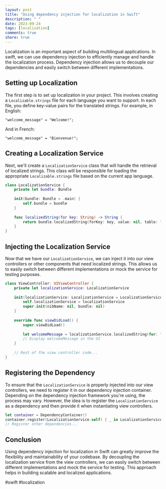 ```yaml
---
layout: post
title: "Using dependency injection for localization in Swift"
description: " "
date: 2023-09-24
tags: [localization]
comments: true
share: true
---
```


Localization is an important aspect of building multilingual applications. In swift, we can use dependency injection to efficiently manage and handle the localization process. Dependency injection allows us to decouple our dependencies and easily switch between different implementations.

## Setting up Localization

The first step is to set up localization in your project. This involves creating a `Localizable.strings` file for each language you want to support. In each file, you define key-value pairs for the translated strings. For example, in English:

```
"welcome_message" = "Welcome!";
```

And in French:

```
"welcome_message" = "Bienvenue!";
```

## Creating a Localization Service

Next, we'll create a `LocalizationService` class that will handle the retrieval of localized strings. This class will be responsible for loading the appropriate `Localizable.strings` file based on the current app language.

```swift
class LocalizationService {
    private let bundle: Bundle
    
    init(bundle: Bundle = .main) {
        self.bundle = bundle
    }
    
    func localizedString(for key: String) -> String {
        return bundle.localizedString(forKey: key, value: nil, table: "Localizable")
    }
}
```

## Injecting the Localization Service

Now that we have our `LocalizationService`, we can inject it into our view controllers or other components that need localized strings. This allows us to easily switch between different implementations or mock the service for testing purposes.

```swift
class ViewController: UIViewController {
    private let localizationService: LocalizationService
    
    init(localizationService: LocalizationService = LocalizationService()) {
        self.localizationService = localizationService
        super.init(nibName: nil, bundle: nil)
    }
    
    override func viewDidLoad() {
        super.viewDidLoad()
        
        let welcomeMessage = localizationService.localizedString(for: "welcome_message")
        // Display welcomeMessage in the UI
    }
    
    // Rest of the view controller code...
}
```

## Registering the Dependency

To ensure that the `LocalizationService` is properly injected into our view controllers, we need to register it in our dependency injection container. Depending on the dependency injection framework you're using, the process may vary. However, the idea is to register the `LocalizationService` as a dependency and then provide it when instantiating view controllers.

```swift
let container = DependencyContainer()
container.register(LocalizationService.self) { _ in LocalizationService() }
// Register other dependencies...
```

## Conclusion

Using dependency injection for localization in Swift can greatly improve the flexibility and maintainability of your codebase. By decoupling the localization service from the view controllers, we can easily switch between different implementations and mock the service for testing. This approach helps in building scalable and localized applications.

#swift #localization